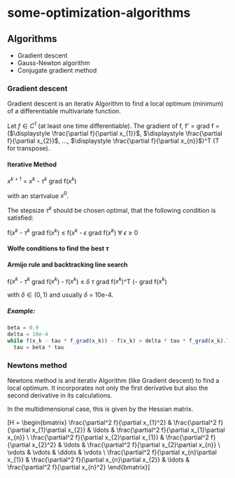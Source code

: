 # some-optimization-algorithms

## Algorithms
- Gradient descent
- Gauss-Newton algorithm
- Conjugate gradient method

### Gradient descent
Gradient descent is an iterativ Algorithm to find a local optimum (minimum) of a differentiable multivariate function.

Let $f \in C^{1}$ (at least one time differentiable). The gradient of f, f' = grad f = ($\displaystyle \frac{\partial f}{\partial x_{1}}$, $\displaystyle \frac{\partial f}{\partial x_{2}}$, ..., $\displaystyle \frac{\partial f}{\partial x_{n}}$)^T (T for transpose).

#### Iterative Method

$x^{k + 1}$ = $x^{k}$ - $\tau^{k}$ grad f($x^{k}$)

with an startvalue $x^{0}$.

The stepsize $\tau^{k}$ should be chosen optimal, that the following condition is satisfied:

f($x^k$ - $\tau^k$ grad f($x^k$) $\leq$ f($x^k$ - $\epsilon$ grad f($x^k$) $\forall$ $\epsilon$ $\geq$ 0

#### Wolfe conditions to find the best $\tau$

#### Armijo rule and backtracking line search

f($x^k$ - $\tau^k$ grad f($x^k$) - f($x^k$) $\leq$ $\delta$ $\tau$ grad f($x^k$)^T (- grad f($x^k$)

with $\delta \in (0, 1)$ and usually $\delta$ = 10e-4.

##### Example:

```js
beta = 0.9
delta = 10e-4
while f(x_k - tau * f_grad(x_k)) - f(x_k) > delta * tau * f_grad(x_k).T * (-f_grad(x_k))
  tau = beta * tau
```

### Newtons method
Newtons method is and iterativ Algorithm (like Gradient descent) to find a local optimum. It incorporates not only the first derivative but also the second derivative in its calculations.

In the multidimensional case, this is given by the Hessian matrix.

\[H = \begin{bmatrix}
\frac{\partial^2 f}{\partial x_{1}^2} & \frac{\partial^2 f}{\partial x_{1}\partial x_{2}} & \ldots & \frac{\partial^2 f}{\partial x_{1}\partial x_{n}} \\
\frac{\partial^2 f}{\partial x_{2}\partial x_{1}} & \frac{\partial^2 f}{\partial x_{2}^2} & \ldots & \frac{\partial^2 f}{\partial x_{2}\partial x_{n}} \\
\vdots & \vdots & \ddots & \vdots \\
\frac{\partial^2 f}{\partial x_{n}\partial x_{1}} & \frac{\partial^2 f}{\partial x_{n}\partial x_{2}} & \ldots & \frac{\partial^2 f}{\partial x_{n}^2}
\end{bmatrix}\]



